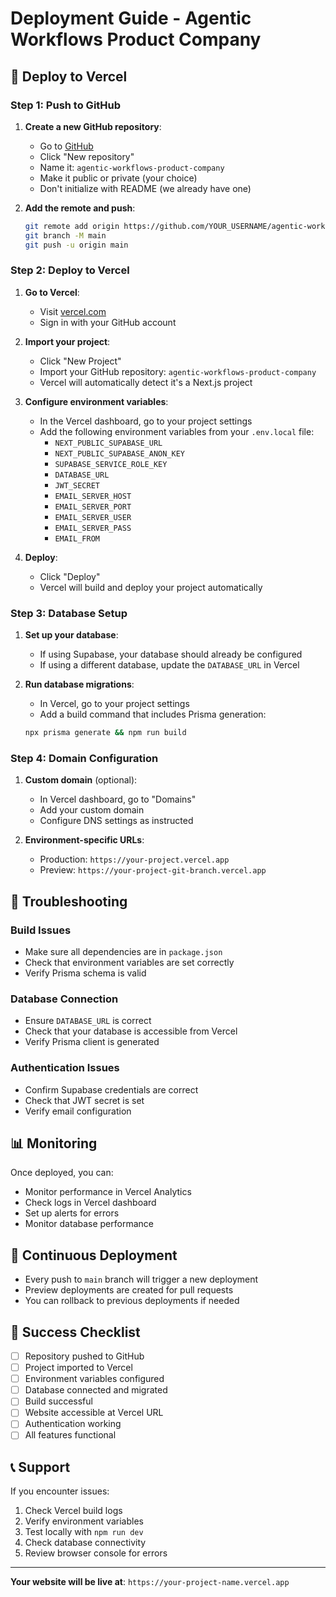 # Deployment Guide - Agentic Workflows Product Company

## 🚀 Deploy to Vercel

### Step 1: Push to GitHub

1. **Create a new GitHub repository**:
   - Go to [GitHub](https://github.com)
   - Click "New repository"
   - Name it: `agentic-workflows-product-company`
   - Make it public or private (your choice)
   - Don't initialize with README (we already have one)

2. **Add the remote and push**:
   ```bash
   git remote add origin https://github.com/YOUR_USERNAME/agentic-workflows-product-company.git
   git branch -M main
   git push -u origin main
   ```

### Step 2: Deploy to Vercel

1. **Go to Vercel**:
   - Visit [vercel.com](https://vercel.com)
   - Sign in with your GitHub account

2. **Import your project**:
   - Click "New Project"
   - Import your GitHub repository: `agentic-workflows-product-company`
   - Vercel will automatically detect it's a Next.js project

3. **Configure environment variables**:
   - In the Vercel dashboard, go to your project settings
   - Add the following environment variables from your `.env.local` file:
     - `NEXT_PUBLIC_SUPABASE_URL`
     - `NEXT_PUBLIC_SUPABASE_ANON_KEY`
     - `SUPABASE_SERVICE_ROLE_KEY`
     - `DATABASE_URL`
     - `JWT_SECRET`
     - `EMAIL_SERVER_HOST`
     - `EMAIL_SERVER_PORT`
     - `EMAIL_SERVER_USER`
     - `EMAIL_SERVER_PASS`
     - `EMAIL_FROM`

4. **Deploy**:
   - Click "Deploy"
   - Vercel will build and deploy your project automatically

### Step 3: Database Setup

1. **Set up your database**:
   - If using Supabase, your database should already be configured
   - If using a different database, update the `DATABASE_URL` in Vercel

2. **Run database migrations**:
   - In Vercel, go to your project settings
   - Add a build command that includes Prisma generation:
   ```bash
   npx prisma generate && npm run build
   ```

### Step 4: Domain Configuration

1. **Custom domain** (optional):
   - In Vercel dashboard, go to "Domains"
   - Add your custom domain
   - Configure DNS settings as instructed

2. **Environment-specific URLs**:
   - Production: `https://your-project.vercel.app`
   - Preview: `https://your-project-git-branch.vercel.app`

## 🔧 Troubleshooting

### Build Issues
- Make sure all dependencies are in `package.json`
- Check that environment variables are set correctly
- Verify Prisma schema is valid

### Database Connection
- Ensure `DATABASE_URL` is correct
- Check that your database is accessible from Vercel
- Verify Prisma client is generated

### Authentication Issues
- Confirm Supabase credentials are correct
- Check that JWT secret is set
- Verify email configuration

## 📊 Monitoring

Once deployed, you can:
- Monitor performance in Vercel Analytics
- Check logs in Vercel dashboard
- Set up alerts for errors
- Monitor database performance

## 🔄 Continuous Deployment

- Every push to `main` branch will trigger a new deployment
- Preview deployments are created for pull requests
- You can rollback to previous deployments if needed

## 🎯 Success Checklist

- [ ] Repository pushed to GitHub
- [ ] Project imported to Vercel
- [ ] Environment variables configured
- [ ] Database connected and migrated
- [ ] Build successful
- [ ] Website accessible at Vercel URL
- [ ] Authentication working
- [ ] All features functional

## 📞 Support

If you encounter issues:
1. Check Vercel build logs
2. Verify environment variables
3. Test locally with `npm run dev`
4. Check database connectivity
5. Review browser console for errors

---

**Your website will be live at**: `https://your-project-name.vercel.app` 